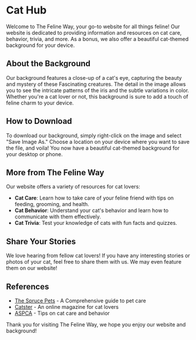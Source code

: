 <!--font:Lobster-->

# Cat Hub

Welcome to The Feline Way, your go-to website for all things feline! Our website is dedicated to providing information and resources on cat care, behavior, trivia, and more. As a bonus, we also offer a beautiful cat-themed background for your device.

## About the Background

Our background features a close-up of a cat's eye, capturing the beauty and mystery of these Fas<wbr>ci<wbr>na<wbr>ting creatures. The detail in the image allows you to see the intricate patterns of the iris and the subtle variations in color. Whether you're a cat lover or not, this background is sure to add a touch of feline charm to your device.

## How to Download

To download our background, simply right-click on the image and select "Save Image As." Choose a location on your device where you want to save the file, and voila! You now have a beautiful cat-themed background for your desktop or phone.

## More from The Feline Way

Our website offers a variety of resources for cat lovers:

-   **Cat Care**: Learn how to take care of your feline friend with tips on feeding, grooming, and health.
-   **Cat Behavior**: Understand your cat's behavior and learn how to communicate with them effectively.
-   **Cat Trivia**: Test your knowledge of cats with fun facts and quizzes.

## Share Your Stories

We love hearing from fellow cat lovers! If you have any interesting stories or photos of your cat, feel free to share them with us. We may even feature them on our website!

## References

-   [The Spruce Pets](https://www.thesprucepets.com/) - A Com<wbr>pre<wbr>hen<wbr>sive guide to pet care
-   [Catster](https://www.catster.com/) - An online magazine for cat lovers
-   [ASPCA](https://www.aspca.org/pet-care/cat-care) - Tips on cat care and behavior

Thank you for visiting The Feline Way, we hope you enjoy our website and background!

<!--

Write me content for website with wallpaper which alt text is:

"A close-up of a cat’s eye"

The name/title of the page should not be 1:1 copy of the alt text but rather a real content of the website which is using this wallpaper.

- Use markdown format
- Start with heading
- Heading should be short and concise
- The content should look like a real website
- The website should not be about the wallpaper, wallpaper is just a related background
- Heading should be contain work "wallpaper" or "background"
- Include real sections like references, contact, user stories, etc. use things relevant to the page purpose.
- Feel free to use structure like headings, bullets, numbering, blockquotes, paragraphs, horizontal lines, etc.
- You can use formatting like bold or _italic_
- You can include UTF-8 emojis
- Links should be only #hash anchors (and you can refer to the document itself)
- Do not include images


---


# The Feline Way - A Wallpaper for Cat Lovers

Welcome to The Feline Way, a website dedicated to all things feline! Our website is a hub for cat lovers, where you can find information on cat care, behavior, and trivia. Our wallpaper is just a small addition to our love for cats, but we hope it adds a touch of feline charm to your device.

## About the Wallpaper

Our wallpaper features a close-up of a cat's eye, capturing the beauty and mystery of these Fas<wbr>ci<wbr>na<wbr>ting creatures. The detail in the image allows you to see the intricate patterns of the iris and the subtle variations in color. Whether you're a cat lover or not, this wallpaper is sure to catch your eye.

## How to Download

To download our wallpaper, simply right-click on the image and select "Save Image As." Choose a location on your device where you want to save the file, and voila! You now have a beautiful cat-themed background for your desktop or phone.

## More from The Feline Way

If you're a cat lover, be sure to check out our other sections:

- **Cat Care**: Learn how to take care of your feline friend with tips on feeding, grooming, and health.
- **Cat Behavior**: Understand your cat's behavior and learn how to communicate with them effectively.
- **Cat Trivia**: Test your knowledge of cats with fun facts and quizzes.

## Share Your Stories

We love hearing from fellow cat lovers! If you have any interesting stories or photos of your cat, feel free to share them with us. We may even feature them on our website!

## References

- [The Spruce Pets](https://www.thesprucepets.com/) - A Com<wbr>pre<wbr>hen<wbr>sive guide to pet care
- [Catster](https://www.catster.com/) - An online magazine for cat lovers
- [ASPCA](https://www.aspca.org/pet-care/cat-care) - Tips on cat care and behavior

Thank you for visiting The Feline Way, we hope you enjoy our website and wallpaper!


---


Heading should not include word "wallpaper". The website should not be about the wallpaper itself, wallpaper is just a related background, rewrite whole content.


---


# The Feline Way - A Hub for Cat Lovers

Welcome to The Feline Way, your go-to website for all things feline! Our website is dedicated to providing information and resources on cat care, behavior, trivia, and more. As a bonus, we also offer a beautiful cat-themed background for your device.

## About the Background

Our background features a close-up of a cat's eye, capturing the beauty and mystery of these Fas<wbr>ci<wbr>na<wbr>ting creatures. The detail in the image allows you to see the intricate patterns of the iris and the subtle variations in color. Whether you're a cat lover or not, this background is sure to add a touch of feline charm to your device.

## How to Download

To download our background, simply right-click on the image and select "Save Image As." Choose a location on your device where you want to save the file, and voila! You now have a beautiful cat-themed background for your desktop or phone.

## More from The Feline Way

Our website offers a variety of resources for cat lovers:

- **Cat Care**: Learn how to take care of your feline friend with tips on feeding, grooming, and health.
- **Cat Behavior**: Understand your cat's behavior and learn how to communicate with them effectively.
- **Cat Trivia**: Test your knowledge of cats with fun facts and quizzes.

## Share Your Stories

We love hearing from fellow cat lovers! If you have any interesting stories or photos of your cat, feel free to share them with us. We may even feature them on our website!

## References

- [The Spruce Pets](https://www.thesprucepets.com/) - A Com<wbr>pre<wbr>hen<wbr>sive guide to pet care
- [Catster](https://www.catster.com/) - An online magazine for cat lovers
- [ASPCA](https://www.aspca.org/pet-care/cat-care) - Tips on cat care and behavior

Thank you for visiting The Feline Way, we hope you enjoy our website and background!

-->
